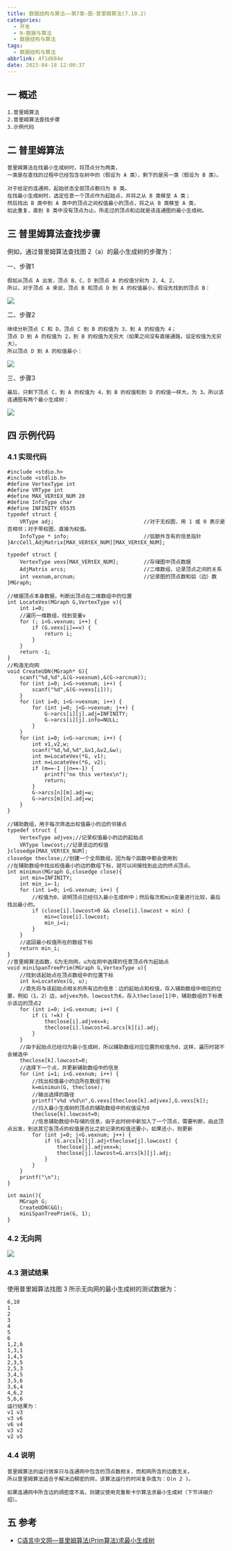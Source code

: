 ```yaml
---
title: 数据结构与算法——第7章-图-普里姆算法(7.10.2)
categories:
  - 开发
  - N-数据与算法
  - 数据结构与算法
tags:
  - 数据结构与算法
abbrlink: 4f1d684e
date: 2023-04-18 12:00:37
---
```

## 一 概述

```
1.普里姆算法
2.普里姆算法查找步骤
3.示例代码
```

<!--more-->

## 二 普里姆算法

```
普里姆算法在找最小生成树时，将顶点分为两类，
一类是在查找的过程中已经包含在树中的（假设为 A 类），剩下的是另一类（假设为 B 类）。

对于给定的连通网，起始状态全部顶点都归为 B 类。
在找最小生成树时，选定任意一个顶点作为起始点，并将之从 B 类移至 A 类；
然后找出 B 类中到 A 类中的顶点之间权值最小的顶点，将之从 B 类移至 A 类，
如此重复，直到 B 类中没有顶点为止。所走过的顶点和边就是该连通图的最小生成树。
```

## 三 普里姆算法查找步骤

例如，通过普里姆算法查找图 2（a）的最小生成树的步骤为：

一、步骤1

```
假如从顶点 A 出发，顶点 B、C、D 到顶点 A 的权值分别为 2、4、2，
所以，对于顶点 A 来说，顶点 B 和顶点 D 到 A 的权值最小，假设先找到的顶点 B：
```

![][1]

二、步骤2

```
继续分析顶点 C 和 D，顶点 C 到 B 的权值为 3，到 A 的权值为 4；
顶点 D 到 A 的权值为 2，到 B 的权值为无穷大（如果之间没有直接通路，设定权值为无穷大）。
所以顶点 D 到 A 的权值最小：
```

![][2]

三、步骤3

```
最后，只剩下顶点 C，到 A 的权值为 4，到 B 的权值和到 D 的权值一样大，为 3。所以该连通图有两个最小生成树：
```

![][3]

## 四 示例代码

### 4.1 实现代码

```
#include <stdio.h>
#include <stdlib.h>
#define VertexType int
#define VRType int
#define MAX_VERtEX_NUM 20
#define InfoType char
#define INFINITY 65535
typedef struct {
    VRType adj;                             //对于无权图，用 1 或 0 表示是否相邻；对于带权图，直接为权值。
    InfoType * info;                        //弧额外含有的信息指针
}ArcCell,AdjMatrix[MAX_VERtEX_NUM][MAX_VERtEX_NUM];

typedef struct {
    VertexType vexs[MAX_VERtEX_NUM];        //存储图中顶点数据
    AdjMatrix arcs;                         //二维数组，记录顶点之间的关系
    int vexnum,arcnum;                      //记录图的顶点数和弧（边）数
}MGraph;

//根据顶点本身数据，判断出顶点在二维数组中的位置
int LocateVex(MGraph G,VertexType v){
    int i=0;
    //遍历一维数组，找到变量v
    for (; i<G.vexnum; i++) {
        if (G.vexs[i]==v) {
            return i;
        }
    }
    return -1;
}
//构造无向网
void CreateUDN(MGraph* G){
    scanf("%d,%d",&(G->vexnum),&(G->arcnum));
    for (int i=0; i<G->vexnum; i++) {
        scanf("%d",&(G->vexs[i]));
    }
    for (int i=0; i<G->vexnum; i++) {
        for (int j=0; j<G->vexnum; j++) {
            G->arcs[i][j].adj=INFINITY;
            G->arcs[i][j].info=NULL;
        }
    }
    for (int i=0; i<G->arcnum; i++) {
        int v1,v2,w;
        scanf("%d,%d,%d",&v1,&v2,&w);
        int m=LocateVex(*G, v1);
        int n=LocateVex(*G, v2);
        if (m==-1 ||n==-1) {
            printf("no this vertex\n");
            return;
        }
        G->arcs[n][m].adj=w;
        G->arcs[m][n].adj=w;
    }
}

//辅助数组，用于每次筛选出权值最小的边的邻接点
typedef struct {
    VertexType adjvex;//记录权值最小的边的起始点
    VRType lowcost;//记录该边的权值
}closedge[MAX_VERtEX_NUM];
closedge theclose;//创建一个全局数组，因为每个函数中都会使用到
//在辅助数组中找出权值最小的边的数组下标，就可以间接找到此边的终点顶点。
int minimun(MGraph G,closedge close){
    int min=INFINITY;
    int min_i=-1;
    for (int i=0; i<G.vexnum; i++) {
        //权值为0，说明顶点已经归入最小生成树中；然后每次和min变量进行比较，最后找出最小的。
        if (close[i].lowcost>0 && close[i].lowcost < min) {
            min=close[i].lowcost;
            min_i=i;
        }
    }
    //返回最小权值所在的数组下标
    return min_i;
}
//普里姆算法函数，G为无向网，u为在网中选择的任意顶点作为起始点
void miniSpanTreePrim(MGraph G,VertexType u){
    //找到该起始点在顶点数组中的位置下标
    int k=LocateVex(G, u);
    //首先将与该起始点相关的所有边的信息：边的起始点和权值，存入辅助数组中相应的位置，例如（1，2）边，adjvex为0，lowcost为6，存入theclose[1]中，辅助数组的下标表示该边的顶点2
    for (int i=0; i<G.vexnum; i++) {
        if (i !=k) {
            theclose[i].adjvex=k;
            theclose[i].lowcost=G.arcs[k][i].adj;
        }
    }
    //由于起始点已经归为最小生成树，所以辅助数组对应位置的权值为0，这样，遍历时就不会被选中
    theclose[k].lowcost=0;
    //选择下一个点，并更新辅助数组中的信息
    for (int i=1; i<G.vexnum; i++) {
        //找出权值最小的边所在数组下标
        k=minimun(G, theclose);
        //输出选择的路径
        printf("v%d v%d\n",G.vexs[theclose[k].adjvex],G.vexs[k]);
        //归入最小生成树的顶点的辅助数组中的权值设为0
        theclose[k].lowcost=0;
        //信息辅助数组中存储的信息，由于此时树中新加入了一个顶点，需要判断，由此顶点出发，到达其它各顶点的权值是否比之前记录的权值还要小，如果还小，则更新
        for (int j=0; j<G.vexnum; j++) {
            if (G.arcs[k][j].adj<theclose[j].lowcost) {
                theclose[j].adjvex=k;
                theclose[j].lowcost=G.arcs[k][j].adj;
            }
        }
    }
    printf("\n");
}

int main(){
    MGraph G;
    CreateUDN(&G);
    miniSpanTreePrim(G, 1);
}
```

### 4.2 无向网

![][4]

### 4.3 测试结果

使用普里姆算法找图 3 所示无向网的最小生成树的测试数据为：

```
6,10
1
2
3
4
5
6
1,2,6
1,3,1
1,4,5
2,3,5
2,5,3
3,4,5
3,5,6
3,6,4
4,6,2
5,6,6
运行结果为：
v1 v3
v3 v6
v6 v4
v3 v2
v2 v5
```

### 4.4 说明

```
普里姆算法的运行效率只与连通网中包含的顶点数相关，而和网所含的边数无关。
所以普里姆算法适合于解决边稠密的网，该算法运行的时间复杂度为：O(n 2 )。

如果连通网中所含边的绸密度不高，则建议使用克鲁斯卡尔算法求最小生成树（下节详细介绍）。
```

## 五 参考

* [C语言中文网—普里姆算法(Prim算法)求最小生成树](https://c.biancheng.net/view/vip_3413.html)


[1]:https://cdn.jsdelivr.net/gh/PGzxc/CDN/blog-data-struct-basic/ds-chap7-10-2-1.png
[2]:https://cdn.jsdelivr.net/gh/PGzxc/CDN/blog-data-struct-basic/ds-chap7-10-2-2.png
[3]:https://cdn.jsdelivr.net/gh/PGzxc/CDN/blog-data-struct-basic/ds-chap7-10-2-3.png
[4]:https://cdn.jsdelivr.net/gh/PGzxc/CDN/blog-data-struct-basic/ds-chap7-10-2-4.png














